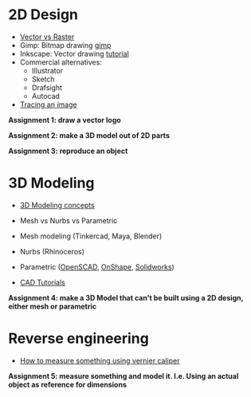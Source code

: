 # 2D Design

- [Vector vs Raster](https://www.youtube.com/watch?v=-Fs2t6P5AjY)
- Gimp: Bitmap drawing [gimp](https://www.youtube.com/watch?v=wLSvubMGb8A)
- Inkscape: Vector drawing [tutorial](http://archive.fabacademy.org/archives/2016/doc/inkscape.html)
- Commercial alternatives: 
    - Illustrator
    - Sketch
    - Drafsight
    - Autocad
- [Tracing an image](https://inkscape.org/en/doc/tracing/tutorial-tracing.html)

**Assignment 1: draw a vector logo**

**Assignment 2: make a 3D model out of 2D parts**

**Assignment 3: reproduce an object**

# 3D Modeling

- [3D Modeling concepts](http://blog.digitaltutors.com/basic-3d-modeling-terminology/)

- Mesh vs Nurbs vs Parametric

- Mesh modeling (Tinkercad, Maya, Blender)

- Nurbs (Rhinoceros)

- Parametric ([OpenSCAD](http://openscad.org), [OnShape](http://onshape.com), [Solidworks](http://solidworks.com))

- [CAD Tutorials](http://archive.fabacademy.org/archives/2016/doc/cad.html)

**Assignment 4: make a 3D Model that can't be built using a 2D design, either mesh or parametric**

# Reverse engineering 

- [How to measure something using vernier caliper](http://www.wikihow.com/Use-a-Vernier-Caliper)

**Assignment 5: measure something and model it. I.e. Using an actual object as reference for dimensions**
